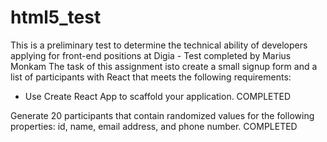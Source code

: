 # html5_test
This is a preliminary test to determine the technical ability of developers applying for front-end positions at Digia - Test completed by Marius Monkam
The task of this assignment isto create a small signup form and a list of participants with React that meets the following requirements:
- Use Create React App to scaffold your application. COMPLETED


Generate 20 participants that contain randomized values for the following properties: id, name, email address, and phone number. COMPLETED
